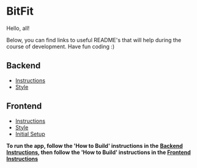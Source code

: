 # BitFit

Hello, all!

Below, you can find links to useful README's that will help during the course of
development. Have fun coding :)

## Backend
- [Instructions](backend/README.md "Backend Instructions")
- [Style](backend/README_STYLE.md "Backend Style")

## Frontend
- [Instructions](frontend/README.md "Frontend Instructions")
- [Style](frontend/README_STYLE.md "Frontend Style")
- [Initial Setup](frontend/README_INITIAL_SETUP.md "Frontend Initial Setup")

**To run the app, follow the 'How to Build' instructions in the**
**[Backend Instructions](backend/README.md "Backend Instructions"), then follow**
**the 'How to Build' instructions in the [Frontend Instructions](frontend/README.md "Frontend Instructions")**
